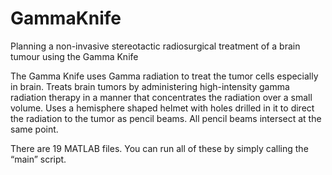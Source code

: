 # GammaKnife
Planning a non-invasive stereotactic radiosurgical treatment of a brain tumour using the Gamma Knife

The Gamma Knife uses Gamma radiation to treat the tumor cells especially in brain. Treats brain
tumors by administering high-intensity gamma radiation therapy in a manner that
concentrates the radiation over a small volume. Uses a hemisphere shaped helmet with
holes drilled in it to direct the radiation to the tumor as pencil beams. All pencil beams
intersect at the same point.

There are 19 MATLAB files. You can run all of these by simply calling the “main” script.
